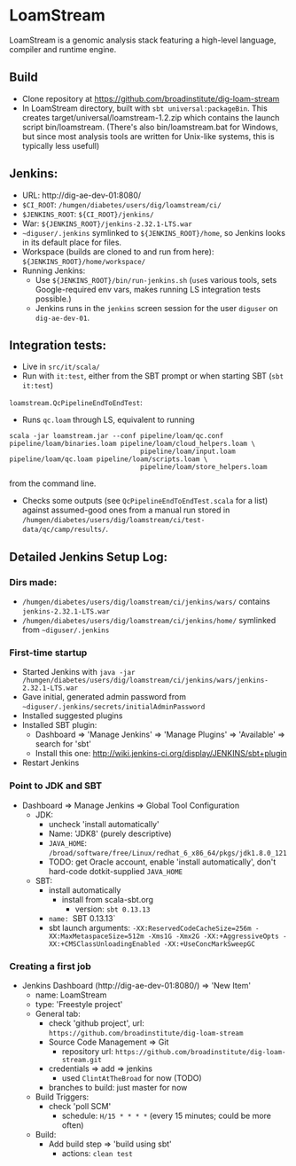 # LoamStream
LoamStream is a genomic analysis stack featuring a high-level language, compiler and runtime engine.

## Build

  - Clone repository at https://github.com/broadinstitute/dig-loam-stream
  - In LoamStream directory, built with `sbt universal:packageBin`.
    This creates target/universal/loamstream-1.2.zip which contains the launch script bin/loamstream.
    (There's also bin/loamstream.bat for Windows, but since most analysis tools are written for Unix-like systems, 
    this is typically less usefull)

## Jenkins:
  - URL: http://dig-ae-dev-01:8080/
  - `$CI_ROOT`: `/humgen/diabetes/users/dig/loamstream/ci/`
  - `$JENKINS_ROOT`: `${CI_ROOT}/jenkins/`
  - War: `${JENKINS_ROOT}/jenkins-2.32.1-LTS.war`
  - `~diguser/.jenkins` symlinked to `${JENKINS_ROOT}/home`, so Jenkins looks in its default place for files.
  - Workspace (builds are cloned to and run from here): `${JENKINS_ROOT}/home/workspace/`
  - Running Jenkins:
    - Use `${JENKINS_ROOT}/bin/run-jenkins.sh` (`use`s various tools, sets Google-required env vars, makes running LS integration tests possible.)
    - Jenkins runs in the `jenkins` screen session for the user `diguser` on `dig-ae-dev-01`.

## Integration tests:
- Live in `src/it/scala/`
- Run with `it:test`, either from the SBT prompt or when starting SBT (`sbt it:test`)

`loamstream.QcPipelineEndToEndTest`:
 - Runs `qc.loam` through LS, equivalent to running 
  ```
  scala -jar loamstream.jar --conf pipeline/loam/qc.conf pipeline/loam/binaries.loam pipeline/loam/cloud_helpers.loam \
                                   pipeline/loam/input.loam pipeline/loam/qc.loam pipeline/loam/scripts.loam \
                                   pipeline/loam/store_helpers.loam
  ```
  from the command line.
  - Checks some outputs (see `QcPipelineEndToEndTest.scala` for a list) against assumed-good ones from a manual run stored in `/humgen/diabetes/users/dig/loamstream/ci/test-data/qc/camp/results/`.

## Detailed Jenkins Setup Log:

### Dirs made:
  - `/humgen/diabetes/users/dig/loamstream/ci/jenkins/wars/`
    contains `jenkins-2.32.1-LTS.war`
  - `/humgen/diabetes/users/dig/loamstream/ci/jenkins/home/`
    symlinked from `~diguser/.jenkins`
### First-time startup
- Started Jenkins with 
  `java -jar /humgen/diabetes/users/dig/loamstream/ci/jenkins/wars/jenkins-2.32.1-LTS.war`
- Gave initial, generated admin password from
  `~diguser/.jenkins/secrets/initialAdminPassword`
- Installed suggested plugins
- Installed SBT plugin:
  - Dashboard => 'Manage Jenkins' => 'Manage Plugins' => 'Available' => search for 'sbt'
  - Install this one: http://wiki.jenkins-ci.org/display/JENKINS/sbt+plugin
- Restart Jenkins
### Point to JDK and SBT
- Dashboard => Manage Jenkins => Global Tool Configuration
  - JDK:
    - uncheck 'install automatically'
    - Name: 'JDK8' (purely descriptive)
    - `JAVA_HOME`: `/broad/software/free/Linux/redhat_6_x86_64/pkgs/jdk1.8.0_121`
    - TODO: get Oracle account, enable 'install automatically', don't hard-code dotkit-supplied `JAVA_HOME`
  - SBT:
    - install automatically
      - install from scala-sbt.org
        - version: `sbt 0.13.13`
    - `name: `SBT 0.13.13`
    - sbt launch arguments: `-XX:ReservedCodeCacheSize=256m -XX:MaxMetaspaceSize=512m -Xms1G -Xmx2G -XX:+AggressiveOpts -XX:+CMSClassUnloadingEnabled -XX:+UseConcMarkSweepGC`
### Creating a first job
- Jenkins Dashboard (http://dig-ae-dev-01:8080/) => 'New Item'
  - name: LoamStream
  - type: 'Freestyle project'
  - General tab:
    - check 'github project', url: `https://github.com/broadinstitute/dig-loam-stream`
    - Source Code Management => Git
      - repository url: `https://github.com/broadinstitute/dig-loam-stream.git`
    - credentials => add => jenkins
      - used `ClintAtTheBroad` for now (TODO)
    - branches to build: just master for now
  - Build Triggers:
    - check 'poll SCM'
      - schedule: `H/15 * * * *` (every 15 minutes; could be more often)
  - Build:
    - Add build step => 'build using sbt'
      - actions: `clean test`
